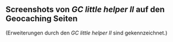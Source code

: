 ## Screenshots von *GC little helper II* auf den Geocaching Seiten

(Erweiterungen durch den *GC little helper II* sind gekennzeichnet.)



